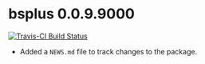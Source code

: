 # bsplus 0.0.9.9000

[![Travis-CI Build Status](https://travis-ci.org/ijlyttle/bsplus.svg?branch=master)](https://travis-ci.org/ijlyttle/bsplus)

* Added a `NEWS.md` file to track changes to the package.



